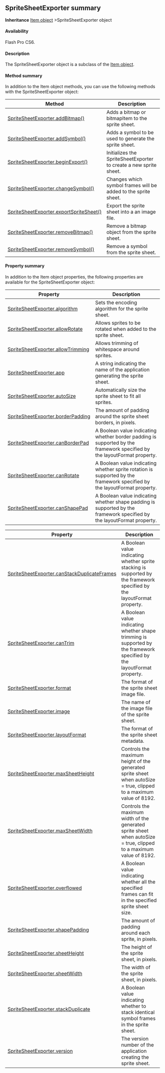 ## SpriteSheetExporter summary

**Inheritance** [Item object](../Item_object/Item_summary.md) >SpriteSheetExporter object

#### Availability

Flash Pro CS6.

#### Description

The SpriteSheetExporter object is a subclass of the [Item object](../Item_object/Item_summary.md).

#### Method summary

In addition to the Item object methods, you can use the following methods with the SpriteSheetExporter object:

| **Method** | **Description** |
| --- | --- |
| [SpriteSheetExporter.addBitmap()](../SpriteSheetExporter_object/SpriteSheetExporter.md) | Adds a bitmap or bitmapItem to the sprite sheet. |
| [SpriteSheetExporter.addSymbol()](../SpriteSheetExporter_object/SpriteSheetExporter1.md) | Adds a symbol to be used to generate the sprite sheet. |
| [SpriteSheetExporter.beginExport()](../SpriteSheetExporter_object/SpriteSheetExporter7.md) | Initializes the SpriteSheetExporter to create a new sprite sheet. |
| [SpriteSheetExporter.changeSymbol()](../SpriteSheetExporter_object/SpriteSheetExporter14.md) | Changes which symbol frames will be added to the sprite sheet. |
| [SpriteSheetExporter.exportSpriteSheet()](../SpriteSheetExporter_object/SpriteSheetExporter15.md) | Export the sprite sheet into a an image file. |
| [SpriteSheetExporter.removeBitmap()](../SpriteSheetExporter_object/SpriteSheetExporter22.md) | Remove a bitmap object from the sprite sheet. |
| [SpriteSheetExporter.removeSymbol()](../SpriteSheetExporter_object/SpriteSheetExporter23.md) | Remove a symbol from the sprite sheet. |

#### Property summary

In addition to the Item object properties, the following properties are available for the SpriteSheetExporter object:

| **Property** | **Description** |
| --- | --- |
| [SpriteSheetExporter.algorithm](../SpriteSheetExporter_object/SpriteSheetExporter2.md) | Sets the encoding algorithm for the sprite sheet. |
| [SpriteSheetExporter.allowRotate](../SpriteSheetExporter_object/SpriteSheetExporter3.md) | Allows sprites to be rotated when added to the sprite sheet. |
| [SpriteSheetExporter.allowTrimming](../SpriteSheetExporter_object/SpriteSheetExporter4.md) | Allows trimming of whitespace around sprites. |
| [SpriteSheetExporter.app](../SpriteSheetExporter_object/SpriteSheetExporter5.md) | A string indicating the name of the application generating the sprite sheet. |
| [SpriteSheetExporter.autoSize](../SpriteSheetExporter_object/SpriteSheetExporter6.md) | Automatically size the sprite sheet to fit all sprites. |
| [SpriteSheetExporter.borderPadding](../SpriteSheetExporter_object/SpriteSheetExporter8.md) | The amount of padding around the sprite sheet borders, in pixels. |
| [SpriteSheetExporter.canBorderPad](../SpriteSheetExporter_object/SpriteSheetExporter9.md) | A Boolean value indicating whether border padding is supported by the framework specified by the layoutFormat property. |
| [SpriteSheetExporter.canRotate](../SpriteSheetExporter_object/SpriteSheetExporter10.md) | A Boolean value indicating whether sprite rotation is supported by the framework specified by the layoutFormat property. |
| [SpriteSheetExporter.canShapePad](../SpriteSheetExporter_object/SpriteSheetExporter12.md) | A Boolean value indicating whether shape padding is supported by the framework specified by the layoutFormat property. |

| **Property** | **Description** |
| --- | --- |
| [SpriteSheetExporter.canStackDuplicateFrames](../SpriteSheetExporter_object/SpriteSheetExporter13.md) | A Boolean value indicating whether sprite stacking is supported by the framework specified by the layoutFormat property. |
| [SpriteSheetExporter.canTrim](../SpriteSheetExporter_object/SpriteSheetExporter11.md) | A Boolean value indicating whether shape trimming is supported by the framework specified by the layoutFormat property. |
| [SpriteSheetExporter.format](../SpriteSheetExporter_object/SpriteSheetExporter16.md) | The format of the sprite sheet image file. |
| [SpriteSheetExporter.image](../SpriteSheetExporter_object/SpriteSheetExporter17.md) | The name of the image file of the sprite sheet. |
| [SpriteSheetExporter.layoutFormat](../SpriteSheetExporter_object/SpriteSheetExporter18.md) | The format of the sprite sheet metadata. |
| [SpriteSheetExporter.maxSheetHeight](../SpriteSheetExporter_object/SpriteSheetExporter19.md) | Controls the maximum height of the generated sprite sheet when autoSize = true, clipped to a maximum value of 8192. |
| [SpriteSheetExporter.maxSheetWidth](../SpriteSheetExporter_object/SpriteSheetExporter20.md) | Controls the maximum width of the generated sprite sheet when autoSize = true, clipped to a maximum value of 8192. |
| [SpriteSheetExporter.overflowed](../SpriteSheetExporter_object/SpriteSheetExporter21.md) | A Boolean value indicating whether all the specified frames can fit in the specified sprite sheet size. |
| [SpriteSheetExporter.shapePadding](../SpriteSheetExporter_object/SpriteSheetExporter24.md) | The amount of padding around each sprite, in pixels. |
| [SpriteSheetExporter.sheetHeight](../SpriteSheetExporter_object/SpriteSheetExporter25.md) | The height of the sprite sheet, in pixels. |
| [SpriteSheetExporter.sheetWidth](../SpriteSheetExporter_object/SpriteSheetExporter26.md) | The width of the sprite sheet, in pixels. |
| [SpriteSheetExporter.stackDuplicate](../SpriteSheetExporter_object/SpriteSheetExporter27.md) | A Boolean value indicating whether to stack identical symbol frames in the sprite sheet. |
| [SpriteSheetExporter.version](../SpriteSheetExporter_object/SpriteSheetExporter28.md) | The version number of the application creating the sprite sheet. |

